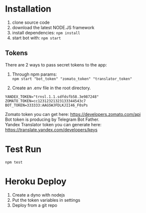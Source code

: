 # Installation
1. clone source code
2. download the latest NODE.JS framework
3. install dependencies: `npm install`
4. start bot with: `npm start`

## Tokens
There are 2 ways to pass secret tokens to the app:
1. Through npm params:  
    `npm start "bot_token" "zomato_token" "translator_token"`

2. Create an .env file in the root directory.  
  ```config
  YANDEX_TOKEN="trnsl.1.1.sdfdsfb58.3e987248"
  ZOMATO_TOKEN=cc12312321323133344543c7
  BOT_TOKEN=333333:AAGSWJFDLKJII46_F0sPs
  ```  

Zomato token you can get here: https://developers.zomato.com/api  
Bot token is producing by Telegram Bot Father.  
Yandex Translator token you can generate here: https://translate.yandex.com/developers/keys


# Test Run
`npm test`

# Heroku Deploy
1. Create a dyno with nodejs
2. Put the token variables in settings
3. Deploy from a git repo